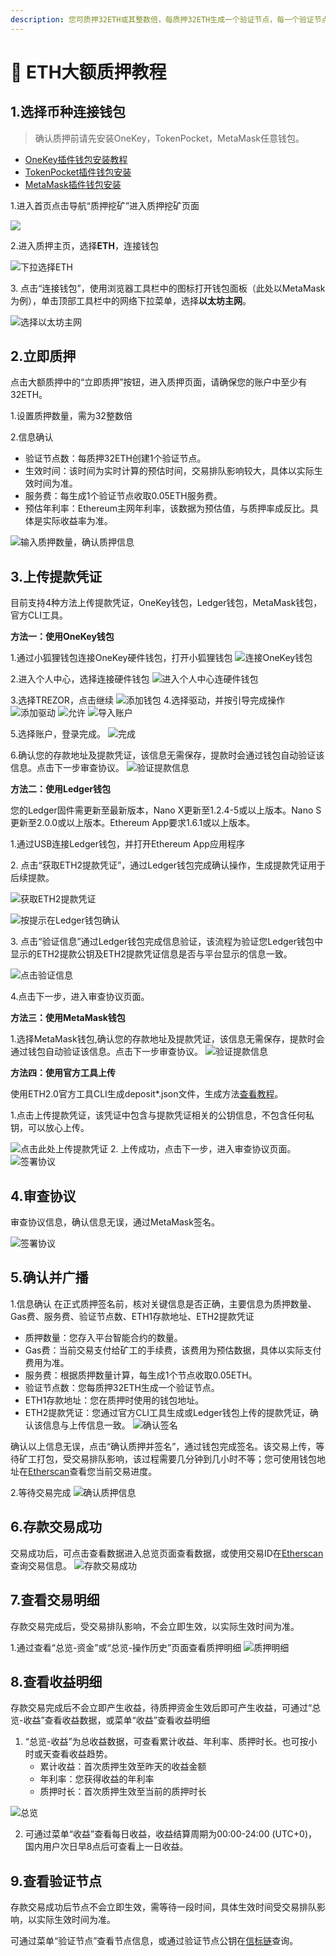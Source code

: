 ```yaml
---
description: 您可质押32ETH或其整数倍，每质押32ETH生成一个验证节点，每一个验证节点收取0.05ETH作为服务费，用来维护节点运营。您质押后自己掌管私钥。
---
```


# 🔑 ETH大额质押教程

## **1.选择币种连接钱包**
>确认质押前请先安装OneKey，TokenPocket，MetaMask任意钱包。
- [OneKey插件钱包安装教程](https://onekey.so/zh_CN/download?client=browserExtension)
- [TokenPocket插件钱包安装](https://extension.tokenpocket.pro/#/)
- [MetaMask插件钱包安装](https://metamask.io/download/)

1.进入首页点击导航“质押挖矿”进入质押挖矿页面

![](<../../.gitbook/assets/0213/1.png>)

2.进入质押主页，选择**ETH**，连接钱包

![下拉选择ETH](<../../.gitbook/assets/0213/2.png>)

3\. 点击“连接钱包”，使用浏览器工具栏中的图标打开钱包面板（此处以MetaMask为例），单击顶部工具栏中的网络下拉菜单，选择**以太坊主网**。

![选择以太坊主网](<../../.gitbook/assets/0213/5.png>)

## **2.立即质押**

点击大额质押中的“立即质押”按钮，进入质押页面，请确保您的账户中至少有32ETH。

1.设置质押数量，需为32整数倍

2.信息确认
   * 验证节点数：每质押32ETH创建1个验证节点。
   * 生效时间：该时间为实时计算的预估时间，交易排队影响较大，具体以实际生效时间为准。
   * 服务费：每生成1个验证节点收取0.05ETH服务费。
   * 预估年利率：Ethereum主网年利率，该数据为预估值，与质押率成反比。具体是实际收益率为准。

![输入质押数量，确认质押信息](<../../.gitbook/assets/0213/7.png>)

## **3.上传提款凭证**

目前支持4种方法上传提款凭证，OneKey钱包，Ledger钱包，MetaMask钱包，官方CLI工具。

**方法一：使用OneKey钱包**

1.通过小狐狸钱包连接OneKey硬件钱包，打开小狐狸钱包
![连接OneKey钱包](<../../.gitbook/assets/0213/0-1.png>)

2.进入个人中心，选择连接硬件钱包
![进入个人中心连硬件钱包](<../../.gitbook/assets/0213/0-4.png>)

3.选择TREZOR，点击继续
![添加钱包](<../../.gitbook/assets/0213/0-5.png>)
4.选择驱动，并按引导完成操作
![添加驱动](<../../.gitbook/assets/0213/0-8.png>)
![允许](<../../.gitbook/assets/0213/0-9.png>)
![导入账户](<../../.gitbook/assets/0213/0-10.png>)

5.选择账户，登录完成。
![完成](<../../.gitbook/assets/0213/0-11.png>)

6.确认您的存款地址及提款凭证，该信息无需保存，提款时会通过钱包自动验证该信息。点击下一步审查协议。
![验证提款信息](<../../.gitbook/assets/0213/0-3.png>)

**方法二：使用Ledger钱包**

您的Ledger固件需更新至最新版本，Nano X更新至1.2.4-5或以上版本。Nano S更新至2.0.0或以上版本。Ethereum App要求1.6.1或以上版本。

1.通过USB连接Ledger钱包，并打开Ethereum App应用程序

2\. 点击“获取ETH2提款凭证”，通过Ledger钱包完成确认操作，生成提款凭证用于后续提款。

![获取ETH2提款凭证](<../../.gitbook/assets/0213/9-1.png>)

![ 按提示在Ledger钱包确认](<../../.gitbook/assets/0213/5-3.png>)

3\. 点击“验证信息”通过Ledger钱包完成信息验证，该流程为验证您Ledger钱包中显示的ETH2提款公钥及ETH2提款凭证信息是否与平台显示的信息一致。

![点击验证信息](<../../.gitbook/assets/0213/5-5.png>)

4.点击下一步，进入审查协议页面。

**方法三：使用MetaMask钱包**

1.选择MetaMask钱包,确认您的存款地址及提款凭证，该信息无需保存，提款时会通过钱包自动验证该信息。点击下一步审查协议。
![验证提款信息](<../../.gitbook/assets/0213/0-3.png>)

**方法四：使用官方工具上传**

使用ETH2.0官方工具CLI生成deposit\*.json文件，生成方法[查看教程](https://docs.kelepool.com/zh/guides/pos/FAQ/eth-deposit-cli.html)。

1.点击上传提款凭证，该凭证中包含与提款凭证相关的公钥信息，不包含任何私钥，可以放心上传。

![点击此处上传提款凭证](<../../.gitbook/assets/0213/7-1.png>)
2. 上传成功，点击下一步，进入审查协议页面。
![签署协议](<../../.gitbook/assets/0213/7-2.png>)

## **4.审查协议**

审查协议信息，确认信息无误，通过MetaMask签名。

![签署协议](<../../.gitbook/assets/image(48).png>)


## **5.确认并广播**
1.信息确认
在正式质押签名前，核对关键信息是否正确，主要信息为质押数量、Gas费、服务费、验证节点数、ETH1存款地址、ETH2提款凭证

* 质押数量：您存入平台智能合约的数量。
* Gas费：当前交易支付给矿工的手续费，该费用为预估数据，具体以实际支付费用为准。
* 服务费：根据质押数量计算，每生成1个节点收取0.05ETH。
* 验证节点数：您每质押32ETH生成一个验证节点。
* ETH1存款地址：您在质押时使用的钱包地址。
* ETH2提款凭证：您通过官方CLI工具生成或Ledger钱包上传的提款凭证，确认该信息与上传信息一致。
![确认签名](<../../.gitbook/assets/0213/7-6.png>)

确认以上信息无误，点击“确认质押并签名”，通过钱包完成签名。该交易上传，等待矿工打包，受交易排队影响，该过程需要几分钟到几小时不等；您可使用钱包地址在[Etherscan](https://etherscan.io/)查看您当前交易进度。

2.等待交易完成
![确认质押信息](<../../.gitbook/assets/0213/7-4.png>)


## **6.存款交易成功**
交易成功后，可点击查看数据进入总览页面查看数据，或使用交易ID在[Etherscan](https://etherscan.io/)查询交易信息。
![存款交易成功](<../../.gitbook/assets/0213/0.png>)

## **7.查看交易明细**

存款交易完成后，受交易排队影响，不会立即生效，以实际生效时间为准。

1.通过查看“总览-资金”或“总览-操作历史”页面查看质押明细
![质押明细](<../../.gitbook/assets/0213/3-1.png>)

## **8.查看收益明细**

存款交易完成后不会立即产生收益，待质押资金生效后即可产生收益，可通过“总览-收益”查看收益数据，或菜单“收益”查看收益明细

1. “总览-收益”为总收益数据，可查看累计收益、年利率、质押时长。也可按小时或天查看收益趋势。
   * 累计收益：首次质押生效至昨天的收益金额
   * 年利率：您获得收益的年利率
   * 质押时长：首次质押生效至当前的质押时长

![总览](<../../.gitbook/assets/0213/3-2.png>)

2. 可通过菜单“收益”查看每日收益，收益结算周期为00:00-24:00 (UTC+0)，国内用户次日早8点后可查看上一日收益。

## **9.查看验证节点**

存款交易成功后节点不会立即生效，需等待一段时间，具体生效时间受交易排队影响，以实际生效时间为准。

可通过菜单“验证节点”查看节点信息，或通过验证节点公钥在[信标链](https://mainnet.beaconcha.in/)查询。
